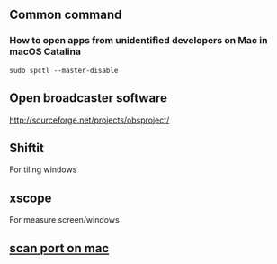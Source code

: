 ## Common command

### How to open apps from unidentified developers on Mac in macOS Catalina
```
sudo spctl --master-disable
```

## Open broadcaster software
http://sourceforge.net/projects/obsproject/
## Shiftit
For tiling windows
## xscope
For measure screen/windows

## [scan port on mac](http://osxdaily.com/2014/05/20/port-scanner-mac-network-utility/)
